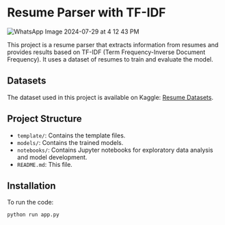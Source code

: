 # Resume Parser with TF-IDF
![WhatsApp Image 2024-07-29 at 4 12 43 PM](https://github.com/user-attachments/assets/ca54184b-3e81-4c74-ac4e-48cacc7da3b1)

This project is a resume parser that extracts information from resumes and provides results based on TF-IDF (Term Frequency-Inverse Document Frequency). It uses a dataset of resumes to train and evaluate the model.

## Datasets

The dataset used in this project is available on Kaggle: [Resume Datasets](https://www.kaggle.com/datasets/noorsaeed/resume-datasets).

## Project Structure

- `template/`: Contains the template files.
- `models/`: Contains the trained models.
- `notebooks/`: Contains Jupyter notebooks for exploratory data analysis and model development.
- `README.md`: This file.

## Installation

To run the code:

```bash
python run app.py
